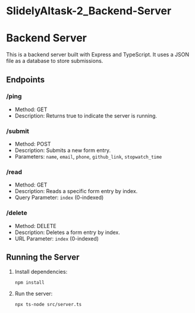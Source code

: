# SlidelyAItask-2_Backend-Server

# Backend Server

This is a backend server built with Express and TypeScript. It uses a JSON file as a database to store submissions.

## Endpoints

### /ping
- Method: GET
- Description: Returns true to indicate the server is running.

### /submit
- Method: POST
- Description: Submits a new form entry.
- Parameters: `name`, `email`, `phone`, `github_link`, `stopwatch_time`

### /read
- Method: GET
- Description: Reads a specific form entry by index.
- Query Parameter: `index` (0-indexed)

### /delete
- Method: DELETE
- Description: Deletes a form entry by index.
- URL Parameter: `index` (0-indexed)

## Running the Server

1. Install dependencies:
   ```bash
   npm install

2. Run the server:
   ```bash
   npx ts-node src/server.ts

